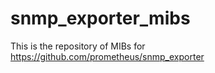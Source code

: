 # snmp_exporter_mibs

This is the repository of MIBs for https://github.com/prometheus/snmp_exporter
